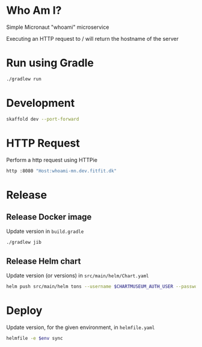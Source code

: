 # Who Am I?
Simple Micronaut "whoami" microservice

Executing an HTTP request to / will return the hostname of the server

# Run using Gradle
```bash
./gradlew run
```

# Development
```bash
skaffold dev --port-forward
```

# HTTP Request
Perform a http request using HTTPie

```bash
http :8080 "Host:whoami-mn.dev.fitfit.dk"
```

# Release
## Release Docker image
Update version in `build.gradle`

```bash
./gradlew jib
```

## Release Helm chart
Update version (or versions) in `src/main/helm/Chart.yaml`

```bash
helm push src/main/helm tons --username $CHARTMUSEUM_AUTH_USER --password $CHARTMUSEUM_AUTH_PASS
```

# Deploy
Update version, for the given environment, in `helmfile.yaml`

```bash
helmfile -e $env sync
```
